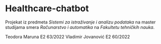 # Healthcare-chatbot

Projekat iz predmeta _Sistemi za istraživanje i analizu podataka_ na master studijama smera _Računarstvo i automatika_ na _Fakultetu tehničkih nauka_.

Teodora Maruna E2 63/2022
Vladimir Jovanović E2 60/2022
